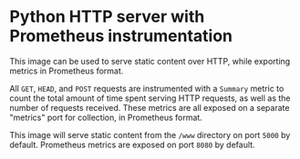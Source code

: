# Python HTTP server with Prometheus instrumentation

This image can be used to serve static content over HTTP, while exporting metrics in Prometheus format.

All `GET`, `HEAD`, and `POST` requests are instrumented with a `Summary` metric to count the total amount of time spent serving HTTP requests, as well as the number of requests received. These metrics are all exposed on a separate "metrics" port for collection, in Prometheus format.

This image will serve static content from the `/www` directory on port `5000` by default.
Prometheus metrics are exposed on port `8080` by default.
